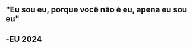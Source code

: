 ## "Eu sou eu, porque você não é eu, apena eu sou eu"
## -EU 2024

<!--
**GitMatheusGit/GitMatheusGit** is a ✨ _special_ ✨ repository because its `README.md` (this file) appears on your GitHub profile.

Here are some ideas to get you started:

- 🔭 I’m currently working on ...
- 🌱 I’m currently learning ...
- 👯 I’m looking to collaborate on ...
- 🤔 I’m looking for help with ...
- 💬 Ask me about ...
- 📫 How to reach me: ...
- 😄 Pronouns: helicop ...
- ⚡ Fun fact: ...
-->
